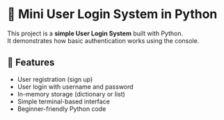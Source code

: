 # 🔐 Mini User Login System in Python

This project is a **simple User Login System** built with Python.  
It demonstrates how basic authentication works using the console.

## 🚀 Features
- User registration (sign up)  
- User login with username and password  
- In-memory storage (dictionary or list)  
- Simple terminal-based interface  
- Beginner-friendly Python code
